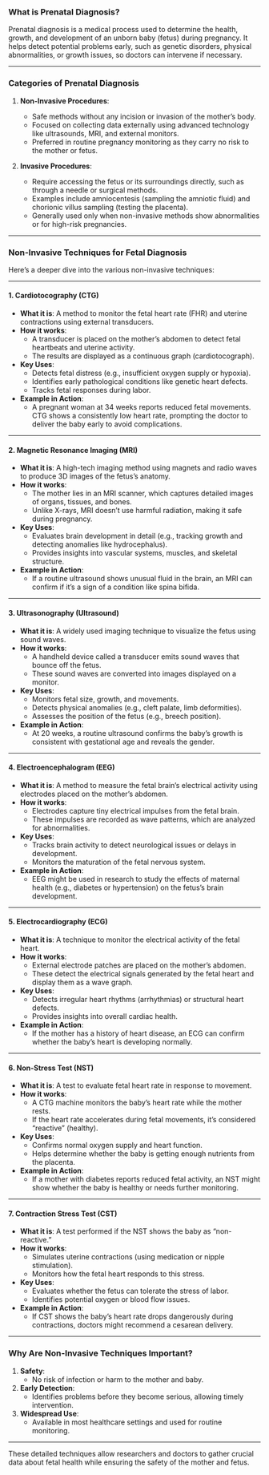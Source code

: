 ### **What is Prenatal Diagnosis?**

Prenatal diagnosis is a medical process used to determine the health, growth, and development of an unborn baby (fetus) during pregnancy. It helps detect potential problems early, such as genetic disorders, physical abnormalities, or growth issues, so doctors can intervene if necessary.

---

### **Categories of Prenatal Diagnosis**

1. **Non-Invasive Procedures**:
   - Safe methods without any incision or invasion of the mother’s body.
   - Focused on collecting data externally using advanced technology like ultrasounds, MRI, and external monitors.
   - Preferred in routine pregnancy monitoring as they carry no risk to the mother or fetus.

2. **Invasive Procedures**:
   - Require accessing the fetus or its surroundings directly, such as through a needle or surgical methods.
   - Examples include amniocentesis (sampling the amniotic fluid) and chorionic villus sampling (testing the placenta).
   - Generally used only when non-invasive methods show abnormalities or for high-risk pregnancies.

---

### **Non-Invasive Techniques for Fetal Diagnosis**

Here’s a deeper dive into the various non-invasive techniques:

---

#### **1. Cardiotocography (CTG)**
- **What it is**: A method to monitor the fetal heart rate (FHR) and uterine contractions using external transducers.
- **How it works**:
  - A transducer is placed on the mother’s abdomen to detect fetal heartbeats and uterine activity.
  - The results are displayed as a continuous graph (cardiotocograph).
- **Key Uses**:
  - Detects fetal distress (e.g., insufficient oxygen supply or hypoxia).
  - Identifies early pathological conditions like genetic heart defects.
  - Tracks fetal responses during labor.
- **Example in Action**:
  - A pregnant woman at 34 weeks reports reduced fetal movements. CTG shows a consistently low heart rate, prompting the doctor to deliver the baby early to avoid complications.

---

#### **2. Magnetic Resonance Imaging (MRI)**
- **What it is**: A high-tech imaging method using magnets and radio waves to produce 3D images of the fetus’s anatomy.
- **How it works**:
  - The mother lies in an MRI scanner, which captures detailed images of organs, tissues, and bones.
  - Unlike X-rays, MRI doesn’t use harmful radiation, making it safe during pregnancy.
- **Key Uses**:
  - Evaluates brain development in detail (e.g., tracking growth and detecting anomalies like hydrocephalus).
  - Provides insights into vascular systems, muscles, and skeletal structure.
- **Example in Action**:
  - If a routine ultrasound shows unusual fluid in the brain, an MRI can confirm if it’s a sign of a condition like spina bifida.

---

#### **3. Ultrasonography (Ultrasound)**
- **What it is**: A widely used imaging technique to visualize the fetus using sound waves.
- **How it works**:
  - A handheld device called a transducer emits sound waves that bounce off the fetus.
  - These sound waves are converted into images displayed on a monitor.
- **Key Uses**:
  - Monitors fetal size, growth, and movements.
  - Detects physical anomalies (e.g., cleft palate, limb deformities).
  - Assesses the position of the fetus (e.g., breech position).
- **Example in Action**:
  - At 20 weeks, a routine ultrasound confirms the baby’s growth is consistent with gestational age and reveals the gender.

---

#### **4. Electroencephalogram (EEG)**
- **What it is**: A method to measure the fetal brain’s electrical activity using electrodes placed on the mother’s abdomen.
- **How it works**:
  - Electrodes capture tiny electrical impulses from the fetal brain.
  - These impulses are recorded as wave patterns, which are analyzed for abnormalities.
- **Key Uses**:
  - Tracks brain activity to detect neurological issues or delays in development.
  - Monitors the maturation of the fetal nervous system.
- **Example in Action**:
  - EEG might be used in research to study the effects of maternal health (e.g., diabetes or hypertension) on the fetus’s brain development.

---

#### **5. Electrocardiography (ECG)**
- **What it is**: A technique to monitor the electrical activity of the fetal heart.
- **How it works**:
  - External electrode patches are placed on the mother’s abdomen.
  - These detect the electrical signals generated by the fetal heart and display them as a wave graph.
- **Key Uses**:
  - Detects irregular heart rhythms (arrhythmias) or structural heart defects.
  - Provides insights into overall cardiac health.
- **Example in Action**:
  - If the mother has a history of heart disease, an ECG can confirm whether the baby’s heart is developing normally.

---

#### **6. Non-Stress Test (NST)**
- **What it is**: A test to evaluate fetal heart rate in response to movement.
- **How it works**:
  - A CTG machine monitors the baby’s heart rate while the mother rests.
  - If the heart rate accelerates during fetal movements, it’s considered “reactive” (healthy).
- **Key Uses**:
  - Confirms normal oxygen supply and heart function.
  - Helps determine whether the baby is getting enough nutrients from the placenta.
- **Example in Action**:
  - If a mother with diabetes reports reduced fetal activity, an NST might show whether the baby is healthy or needs further monitoring.

---

#### **7. Contraction Stress Test (CST)**
- **What it is**: A test performed if the NST shows the baby as “non-reactive.”
- **How it works**:
  - Simulates uterine contractions (using medication or nipple stimulation).
  - Monitors how the fetal heart responds to this stress.
- **Key Uses**:
  - Evaluates whether the fetus can tolerate the stress of labor.
  - Identifies potential oxygen or blood flow issues.
- **Example in Action**:
  - If CST shows the baby’s heart rate drops dangerously during contractions, doctors might recommend a cesarean delivery.

---

### **Why Are Non-Invasive Techniques Important?**

1. **Safety**:
   - No risk of infection or harm to the mother and baby.
2. **Early Detection**:
   - Identifies problems before they become serious, allowing timely intervention.
3. **Widespread Use**:
   - Available in most healthcare settings and used for routine monitoring.

---

These detailed techniques allow researchers and doctors to gather crucial data about fetal health while ensuring the safety of the mother and fetus. 

